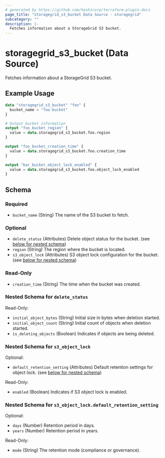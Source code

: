 ```yaml
---
# generated by https://github.com/hashicorp/terraform-plugin-docs
page_title: "storagegrid_s3_bucket Data Source - storagegrid"
subcategory: ""
description: |-
  Fetches information about a StorageGrid S3 bucket.
---
```


# storagegrid_s3_bucket (Data Source)

Fetches information about a StorageGrid S3 bucket.

## Example Usage

```terraform
data "storagegrid_s3_bucket" "foo" {
  bucket_name = "foo-bucket"
}

# Output bucket information
output "foo_bucket_region" {
  value = data.storagegrid_s3_bucket.foo.region
}

output "foo_bucket_creation_time" {
  value = data.storagegrid_s3_bucket.foo.creation_time
}

output "bar_bucket_object_lock_enabled" {
  value = data.storagegrid_s3_bucket.foo.object_lock_enabled
}
```

<!-- schema generated by tfplugindocs -->
## Schema

### Required

- `bucket_name` (String) The name of the S3 bucket to fetch.

### Optional

- `delete_status` (Attributes) Delete object status for the bucket. (see [below for nested schema](#nestedatt--delete_status))
- `region` (String) The region where the bucket is located.
- `s3_object_lock` (Attributes) S3 object lock configuration for the bucket. (see [below for nested schema](#nestedatt--s3_object_lock))

### Read-Only

- `creation_time` (String) The time when the bucket was created.

<a id="nestedatt--delete_status"></a>
### Nested Schema for `delete_status`

Read-Only:

- `initial_object_bytes` (String) Initial size in bytes when deletion started.
- `initial_object_count` (String) Initial count of objects when deletion started.
- `is_deleting_objects` (Boolean) Indicates if objects are being deleted.


<a id="nestedatt--s3_object_lock"></a>
### Nested Schema for `s3_object_lock`

Optional:

- `default_retention_setting` (Attributes) Default retention settings for object lock. (see [below for nested schema](#nestedatt--s3_object_lock--default_retention_setting))

Read-Only:

- `enabled` (Boolean) Indicates if S3 object lock is enabled.

<a id="nestedatt--s3_object_lock--default_retention_setting"></a>
### Nested Schema for `s3_object_lock.default_retention_setting`

Optional:

- `days` (Number) Retention period in days.
- `years` (Number) Retention period in years.

Read-Only:

- `mode` (String) The retention mode (compliance or governance).
